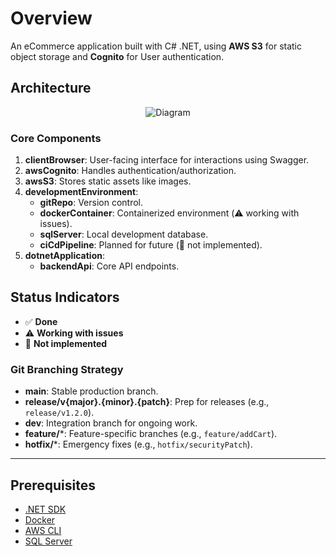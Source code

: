 # Overview  
An eCommerce application built with C# .NET, using **AWS S3** for static object storage and **Cognito** for User authentication.  

## Architecture  
<div align="center">

![Diagram](https://github.com/user-attachments/assets/77d3e459-338e-4ecc-ae57-20bb92d84342)

</div>

### Core Components  
1. **clientBrowser**: User-facing interface for interactions using Swagger.  
2. **awsCognito**: Handles authentication/authorization.  
3. **awsS3**: Stores static assets like images.  
4. **developmentEnvironment**:  
   - **gitRepo**: Version control.  
   - **dockerContainer**: Containerized environment (⚠️ working with issues).  
   - **sqlServer**: Local development database.  
   - **ciCdPipeline**: Planned for future (🔴 not implemented).  
5. **dotnetApplication**:  
   - **backendApi**: Core API endpoints.  

## Status Indicators  
- ✅ **Done**  
- ⚠️ **Working with issues**
- 🔴 **Not implemented**

### Git Branching Strategy  
- **main**: Stable production branch.  
- **release/v{major}.{minor}.{patch}**: Prep for releases (e.g., `release/v1.2.0`).  
- **dev**: Integration branch for ongoing work.  
- **feature/***: Feature-specific branches (e.g., `feature/addCart`).  
- **hotfix/***: Emergency fixes (e.g., `hotfix/securityPatch`).  

---  

## Prerequisites  
- [.NET SDK](https://dotnet.microsoft.com/download)  
- [Docker](https://www.docker.com/get-started)  
- [AWS CLI](https://aws.amazon.com/cli/)  
- [SQL Server](https://www.microsoft.com/en-us/sql-server/sql-server-downloads)  
